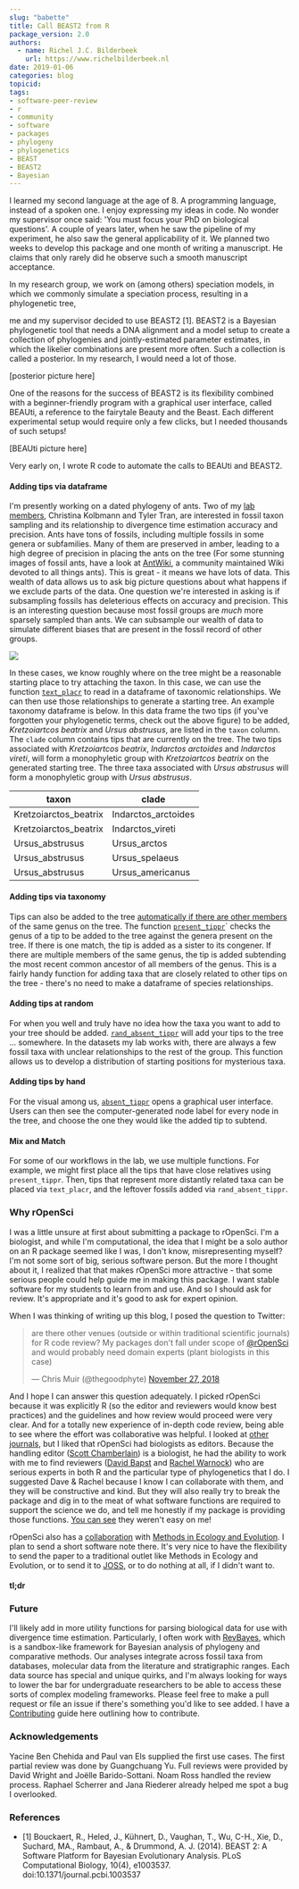 ```yaml
---
slug: "babette"
title: Call BEAST2 from R
package_version: 2.0
authors:
  - name: Richel J.C. Bilderbeek
    url: https://www.richelbilderbeek.nl
date: 2019-01-06
categories: blog
topicid: 
tags:
- software-peer-review
- r
- community
- software
- packages
- phylogeny
- phylogenetics
- BEAST
- BEAST2
- Bayesian
---
```


I learned my second language at the age of 8. A programming language, instead 
of a spoken one. I enjoy expressing my ideas in code. 
No wonder my supervisor once said: 'You must focus your PhD on biological 
questions'. A couple of years later, when he saw the pipeline of my experiment,
he also saw the general applicability of it. We planned two weeks to develop
this package and one month of writing a manuscript. He claims that only rarely 
did he observe such a smooth manuscript acceptance.

In my research group, we work on (among others) speciation models,
in which we commonly simulate a speciation process, resulting in a 
phylogenetic tree, 


me and my supervisor decided to 
use BEAST2 [1]. BEAST2 is a Bayesian phylogenetic tool that needs a
DNA alignment and a model setup to create a collection
of phylogenies and jointly-estimated parameter estimates, in which
the likelier combinations are present more often. Such a collection
is called a posterior. In my research, I would need a lot of those.

[posterior picture here]

One of the reasons for the success of BEAST2 is its
flexibility combined with a beginner-friendly program 
with a graphical user interface, called BEAUti, a reference
to the fairytale Beauty and the Beast. Each different experimental
setup would require only a few clicks, but I needed thousands of
such setups!

[BEAUti picture here]

Very early on, I wrote R code to automate the calls to BEAUti and BEAST2.


#### Adding tips via dataframe

I'm presently working on a dated phylogeny of ants. Two of my [lab members](https://paleantology.com/the-wright-lab/), Christina Kolbmann and Tyler Tran, are interested in fossil taxon sampling and its relationship to divergence time estimation accuracy and precision. Ants have tons of fossils, including multiple fossils in some genera or subfamilies. Many of them are preserved in amber, leading to a high degree of precision in placing the ants on the tree (For some stunning images of fossil ants, have a look at [AntWiki](http://www.antwiki.org/wiki/Extinct_Ants), a community maintained Wiki devoted to all things ants). This is great - it means we have lots of data. This wealth of data allows us to ask big picture questions about what happens if we  exclude parts of the data. One question we're interested in asking is if subsampling fossils has deleterious effects on accuracy and precision. This is an interesting question because most fossil groups are _much_ more sparsely sampled than ants. We can subsample our wealth of data to simulate different biases that are present in the fossil record of other groups.

![](/img/blog-images/2018-12-11-treestartr/tree.png)

In these cases, we know roughly where on the tree might be a reasonable starting place to try attaching the taxon. In this case, we can use the function [`text_placr`](https://ropensci.github.io/treeStartR/#adding-tips-via-csv) to read in a dataframe of taxonomic relationships. We can then use those relationships to generate a starting tree. An example taxonomy dataframe is below. In this data frame the two tips (if you've forgotten your phylogenetic terms, check out the above figure) to be added, _Kretzoiartcos beatrix_ and _Ursus abstrusus_, are listed in the `taxon` column. The `clade` column contains tips that are currently on the tree. The two tips associated with _Kretzoiartcos beatrix_, _Indarctos arctoides_ and _Indarctos vireti_, will form a monophyletic group with _Kretzoiartcos beatrix_ on the generated starting tree. The three taxa associated with _Ursus abstrusus_ will form a monophyletic group with _Ursus abstrusus_.


| taxon  | clade |
|--------|-------|
| Kretzoiarctos_beatrix | Indarctos_arctoides |
| Kretzoiarctos_beatrix |   Indarctos_vireti |
| Ursus_abstrusus       | Ursus_arctos |
| Ursus_abstrusus     | Ursus_spelaeus |
| Ursus_abstrusus    | Ursus_americanus |



#### Adding tips via taxonomy

Tips can also be added to the tree [automatically if there are other members](https://ropensci.github.io/treeStartR/#adding-tips-with-congeners) of the same genus on the tree. The function [`present_tippr`](https://ropensci.github.io/treeStartR/#adding-tips-with-congeners)` checks the genus of a tip to be added to the tree against the genera present on the tree. If there is one match, the tip is added as a sister to its congener. If there are multiple members of the same genus, the tip is added subtending the most recent common ancestor of all members of the genus. This is a fairly handy function for adding taxa that are closely related to other tips on the tree - there's no need to make a dataframe of species relationships.

#### Adding tips at random

For when you well and truly have no idea how the taxa you want to add to your tree should be added. [`rand_absent_tippr`](https://ropensci.github.io/treeStartR/#adding-tips-at-random) will add your tips to the tree ... somewhere. In the datasets my lab works with, there are always a few fossil taxa with unclear relationships to the rest of the group. This function allows us to develop a distribution of starting positions for mysterious taxa.

#### Adding tips by hand

For the visual among us, [`absent_tippr`](https://ropensci.github.io/treeStartR/#adding-tips-at-random) opens a graphical user interface. Users can then see the computer-generated node label for every node in the tree, and choose the one they would like the added tip to subtend.


#### Mix and Match

For some of our workflows in the lab, we use multiple functions. For example, we might first place all the tips that have close relatives using `present_tippr`. Then, tips that represent more distantly related taxa can be placed via `text_placr`, and the leftover fossils added via `rand_absent_tippr`.

### Why rOpenSci

I was a little unsure at first about submitting a package to rOpenSci. 
I'm a biologist, and while I'm computational, 
the idea that I might be a solo author on an R package seemed like I was, 
I don't know, misrepresenting myself? I'm not some sort of big, serious software person. But the more I thought about it, I realized that that makes rOpenSci more attractive - that some serious people could help guide me in making this package. I want stable software for my students to learn from and use. And so I should ask for review. It's appropriate and it's good to ask for expert opinion.

When I was thinking of writing up this blog, I posed the question to Twitter:

<blockquote class="twitter-tweet" data-lang="en"><p lang="en" dir="ltr">are there other venues (outside or within traditional scientific journals) for R code review? My packages don&#39;t fall under scope of <a href="https://twitter.com/rOpenSci?ref_src=twsrc%5Etfw">@rOpenSci</a> and would probably need domain experts (plant biologists in this case)</p>&mdash; Chris Muir (@thegoodphyte) <a href="https://twitter.com/thegoodphyte/status/1067269265810698240?ref_src=twsrc%5Etfw">November 27, 2018</a></blockquote>
<script async src="https://platform.twitter.com/widgets.js" charset="utf-8"></script>


And I hope I can answer this question adequately. I picked rOpenSci because it was explicitly R (so the editor and reviewers would know best practices) and the guidelines and how review would proceed were very clear. And for a totally new experience of in-depth code review, being able to see where the effort was collaborative was helpful. I looked at [other journals](https://joss.readthedocs.io/en/latest/submitting.html), but I liked that rOpenSci had biologists as editors. Because the handling editor ([Scott Chamberlain](https://scottchamberlain.info/)) is a biologist, he had the ability to work with me to find reviewers ([David Bapst](https://geogeo.tamu.edu/people/faculty/bapstdavidwilliam) and [Rachel Warnock](https://www.bsse.ethz.ch/cevo/the-group/people/person-detail.html?persid=215787)) who are serious experts in both R and the particular type of phylogenetics that I do. I suggested Dave & Rachel because I know I can collaborate with them, and they will be constructive and kind. But they will also really try to break the package and dig in to the meat of what software functions are required to support the science we do, and tell me honestly if my package is providing those functions. [You can see](https://github.com/ropensci/onboarding/issues/239) they weren't easy on me!

rOpenSci also has a [collaboration](https://ropensci.org/blog/2017/11/29/review-collaboration-mee/) with [Methods in Ecology and Evolution](https://besjournals.onlinelibrary.wiley.com/hub/journal/2041210X/author-guidelines). I plan to send a short software note there. It's very nice to have the flexibility to send the paper to a traditional outlet like Methods in Ecology and Evolution, or to send it to [JOSS](https://joss.theoj.org/), or to do nothing at all, if I didn't want to.

#### tl;dr



### Future

I'll likely add in more utility functions for parsing biological data for use with divergence time estimation. Particularly, I often work with [RevBayes](https://revbayes.github.io/), which is a sandbox-like framework for Bayesian analysis of phylogeny and comparative methods. Our analyses integrate across fossil taxa from databases, molecular data from the literature and stratigraphic ranges. Each data source has special and unique quirks, and I'm always looking for ways to lower the bar for undergraduate researchers to be able to access these sorts of complex modeling frameworks. Please feel free to make a pull request or file an issue if there's something you'd like to see added. I have a [Contributing](https://github.com/ropensci/treeStartR/blob/master/.github/CONTRIBUTING.md) guide here outlining how to contribute.

### Acknowledgements

Yacine Ben Chehida and Paul van Els supplied the first use cases.
The first partial review was done by Guangchuang Yu. 
Full reviews were provided by David Wright and Joëlle Barido-Sottani.
Noam Ross handled the review process. 
Raphael Scherrer and Jana Riederer already helped me spot a bug I overlooked. 

### References

 * [1] Bouckaert, R., Heled, J., Kühnert, D., Vaughan, T., Wu, C-H., Xie, D., Suchard, MA., Rambaut, A., & Drummond, A. J. (2014). BEAST 2: A Software Platform for Bayesian Evolutionary Analysis. PLoS Computational Biology, 10(4), e1003537. doi:10.1371/journal.pcbi.1003537 
